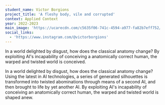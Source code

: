 ```yaml
---
student_name: Victor Borgions
project_title: 'A fleshy body, vile and corrupted'
context: Applied Context
year: 2022-2023
main_image: 'https://ucarecdn.com/c5635f06-741c-4594-a977-fa82b7eff752/'
social_links:
  - 'https://www.instagram.com/@victorborgions'
---
```

In a world delighted by disgust, how does the classical anatomy change? By exploiting AI's incapability of conceiving a anatomically correct human, the warped and twisted world is conceived. 

In a world delighted by disgust, how does the classical anatomy change? Using the latest in AI technologies, a series of generated silhouettes is transformed into twisted abominations through means of a second AI, and then brought to life by yet another AI. By exploiting AI's incapability of conceiving an anatomically correct human, the warped and twisted world is shaped anew. 
